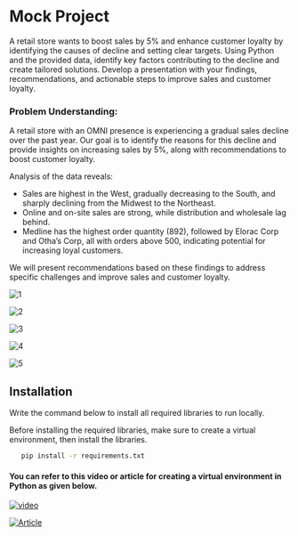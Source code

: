 # Mock Project

A retail store wants to boost sales by 5% and enhance customer loyalty by identifying the causes of decline and setting clear targets. Using Python and the provided data, identify key factors contributing to the decline and create tailored solutions. Develop a presentation with your findings, recommendations, and actionable steps to improve sales and customer loyalty.

### Problem Understanding:

A retail store with an OMNI presence is experiencing a gradual sales decline over the past year. Our goal is to identify the reasons for this decline and provide insights on increasing sales by 5%, along with recommendations to boost customer loyalty.

Analysis of the data reveals:
- Sales are highest in the West, gradually decreasing to the South, and sharply declining from the Midwest to the Northeast.
- Online and on-site sales are strong, while distribution and wholesale lag behind.
- Medline has the highest order quantity (892), followed by Elorac Corp and Otha’s Corp, all with orders above 500, indicating potential for increasing loyal customers.

We will present recommendations based on these findings to address specific challenges and improve sales and customer loyalty.



![1](https://github.com/Faizan-Alam-1/Mock-Poject/assets/51821426/7e787c6b-e0a0-4808-ac92-38785812ae0b)

![2](https://github.com/Faizan-Alam-1/Mock-Poject/assets/51821426/4ed174dc-db69-4e7b-a3f2-48d3565a76f3)

![3](https://github.com/Faizan-Alam-1/Mock-Poject/assets/51821426/25386143-d769-42b4-b516-f4b932e1c085)

![4](https://github.com/Faizan-Alam-1/Mock-Poject/assets/51821426/40e3d18f-dc7b-471b-99fc-1f3d9763ebe1)

![5](https://github.com/Faizan-Alam-1/Mock-Poject/assets/51821426/27282df5-da4f-4deb-91f0-93122dd3d8ff)





## Installation

Write the command below to install all required libraries to run locally.

Before installing the required libraries, make sure to create a virtual environment, then install the libraries.


```bash
   pip install -r requirements.txt
```




    
#### You can refer to this video or article for creating a virtual environment in Python as given below.


[![video](https://img.shields.io/badge/video-000?style=for-the-badge&logo=ko-fi&logoColor=white)](https://www.youtube.com/watch?v=d2r4TF9Ec1I&t=154s)

[![Article](https://img.shields.io/badge/Article-000?style=for-the-badge&logo=ko-fi&logoColor=white)](https://faizanalam.hashnode.dev/how-to-create-python-virtual-environments-on-ubuntu-or-any-linux-distribution)


